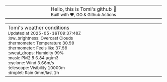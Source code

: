 
<div align="center">
<table>
<tbody>
<td align="center">
<img width="2000" height="0"><br>
Hello, this is Tomi's github 👋<br>
<sup>Built with ❤️, GO & Github Actions</sup><br>
<img width="2000" height="0">
</td>
</tbody>
</table>
</div>
<table>
<tbody>
<td align="left">
<img width="2000" height="0"><br>
Tomi's weather conditions<br>
<sup>Updated at 2025-05-16T09:37:48Z</sup><br>
<sup>:low_brightness: Overcast Clouds</sup><br>
<sup>:thermometer: Temperature 30.59 </sup><br>
<sup>:thermometer: Feels like 37.59</sup><br>
<sup>:sweat_drops: Humidity 99%</sup><br>
<sup>:mask: PM2.5 6.84 μg/m3</sup><br>
<sup>:cyclone: Wind 3.66m/s </sup><br>
<sup>:telescope: Visibility 10000m </sup><br>
<sup>:droplet: Rain 0mm/last 1h </sup><br>
<img width="2000" height="0">
</td>
<td align="left">
<img width="2000" height="0"><br>
<br>
<img width="2000" height="0">
</td>
</tbody>
</table>
</div>
    